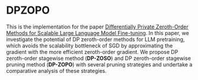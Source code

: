 # DPZOPO
This is the implementation for the paper [Differentially Private Zeroth-Order Methods for Scalable Large Language Model Fine-tuning](https://arxiv.org/pdf/2402.07818). 
In this paper, we investigate the potential of DP zeroth-order methods for LLM pretraining, which avoids the scalability bottleneck of SGD by approximating the gradient with the more efficient zeroth-order gradient. We propose DP zeroth-order stagewise method (**DP-ZOSO**) and DP zeroth-order stagewise pruning method (**DP-ZOPO**) with several pruning strategies and undertake a comparative analysis of these strategies.
